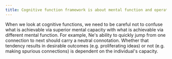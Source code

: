 ```yaml
---
title: Cognitive function framework is about mental function and operation, not capacity
---
```


When we look at cognitive functions, we need to be careful not to confuse what is achievable via superior mental capacity with what is achievable via different mental function. For example, Ne's ability to quickly jump from one connection to next should carry a neutral connotation. Whether that tendency results in desirable outcomes (e.g. proliferating ideas) or not (e.g. making spurious connections) is dependent on the individual's capacity.